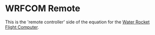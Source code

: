 # WRFCOM Remote

This is the 'remote controller' side of the equation for the [Water Rocket Flight Computer](https://github.com/nigeljohnson73/WRFCOM).
